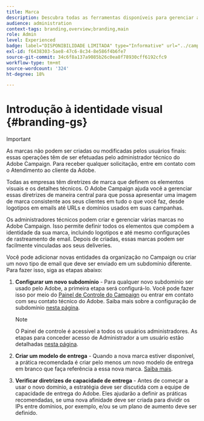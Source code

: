 ```yaml
---
title: Marca
description: Descubra todas as ferramentas disponíveis para gerenciar as identidades da sua marca
audience: administration
context-tags: branding,overview;branding,main
role: Admin
level: Experienced
badge: label="DISPONIBILIDADE LIMITADA" type="Informative" url="../campaign-standard-migration-home.md" tooltip="Restrito a usuários migrados do Campaign Standard"
exl-id: f6438303-5ae8-47c6-8c34-8e586f4b6fe7
source-git-commit: 34c6f8a137a9085b26c0ea8f78930cff6192cfc9
workflow-type: tm+mt
source-wordcount: '324'
ht-degree: 18%

---
```


# Introdução à identidade visual {#branding-gs}

>[!IMPORTANT]
>
>As marcas não podem ser criadas ou modificadas pelos usuários finais: essas operações têm de ser efetuadas pelo administrador técnico do Adobe Campaign. Para receber qualquer solicitação, entre em contato com o Atendimento ao cliente da Adobe.

Todas as empresas têm diretrizes de marca que definem os elementos visuais e os detalhes técnicos. O Adobe Campaign ajuda você a gerenciar essas diretrizes de maneira central para que possa apresentar uma imagem de marca consistente aos seus clientes em tudo o que você faz, desde logotipos em emails até URLs e domínios usados em suas campanhas.

Os administradores técnicos podem criar e gerenciar várias marcas no Adobe Campaign. Isso permite definir todos os elementos que compõem a identidade da sua marca, incluindo logotipos e até mesmo configurações de rastreamento de email. Depois de criadas, essas marcas podem ser facilmente vinculadas aos seus deliveries.

Você pode adicionar novas entidades da organização no Campaign ou criar um novo tipo de email que deve ser enviado em um subdomínio diferente. Para fazer isso, siga as etapas abaixo:

1. **Configurar um novo subdomínio** - Para qualquer novo subdomínio ser usado pelo Adobe, a primeira etapa será configurá-lo. Você pode fazer isso por meio do [Painel de Controle do Campaign](https://experienceleague.adobe.com/docs/control-panel/using/subdomains-and-certificates/subdomains-branding.html?lang=pt-BR) ou entrar em contato com seu contato técnico do Adobe. Saiba mais sobre a configuração de subdomínio [nesta página](https://experienceleague.adobe.com/pt-br/docs/deliverability-learn/deliverability-best-practice-guide/additional-resources/campaign/ac-domain-name-setup).

   >[!NOTE]
   >
   >O Painel de controle é acessível a todos os usuários administradores. As etapas para conceder acesso de Administrador a um usuário estão detalhadas [nesta página](https://experienceleague.adobe.com/docs/control-panel/using/discover-control-panel/managing-permissions.html?lang=pt-BR#discover-control-panel).

1. **Criar um modelo de entrega** - Quando a nova marca estiver disponível, a prática recomendada é criar pelo menos um novo modelo de entrega em branco que faça referência a essa nova marca. [Saiba mais](branding-assign.md).

1. **Verificar diretrizes de capacidade de entrega** - Antes de começar a usar o novo domínio, a estratégia deve ser discutida com a equipe de capacidade de entrega do Adobe. Eles ajudarão a definir as práticas recomendadas, se uma nova afinidade deve ser criada para dividir os IPs entre domínios, por exemplo, e/ou se um plano de aumento deve ser definido.
